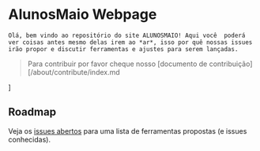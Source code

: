 # AlunosMaio  Webpage

    Olá, bem vindo ao repositório do site ALUNOSMAIO! Aqui você  poderá ver coisas antes mesmo delas irem ao *ar*, isso por quê nossas issues irão propor e discutir ferramentas e ajustes para serem lançadas.

> Para contribuir por favor cheque nosso [documento de contribuição][/about/contribute/index.md

]
## Roadmap

Veja os [issues abertos](https://github.com/raincorn/alunosmaio/issues) para uma lista de ferramentas propostas (e issues conhecidas).
